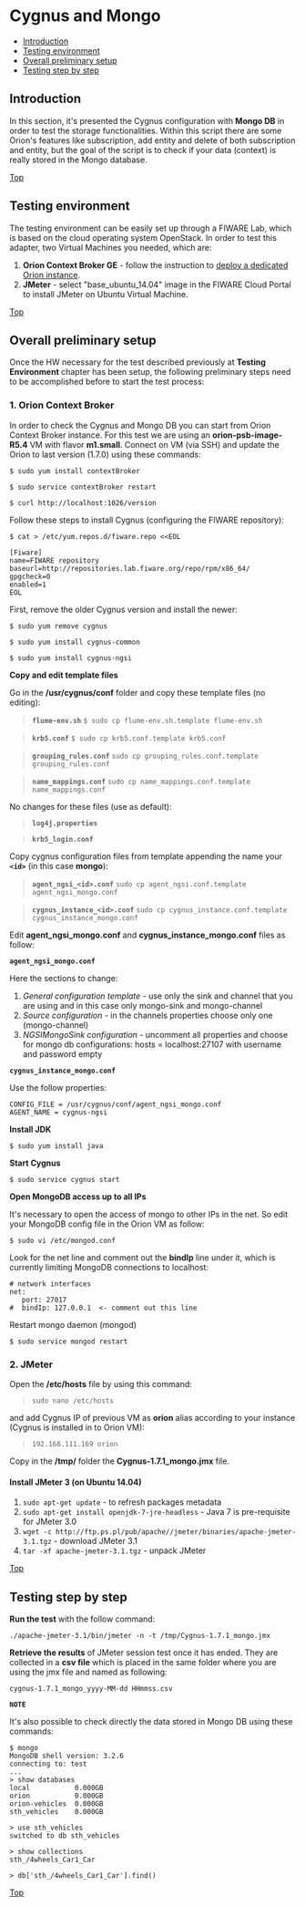 # Cygnus and Mongo #

* [Introduction](#introduction)
* [Testing environment](#testing-environment)
* [Overall preliminary setup](#overall-preliminary-setup)
* [Testing step by step](#testing-step-by-step)


## Introduction ##

In this section, it's presented the Cygnus configuration with **Mongo DB** in order to test the storage functionalities. 
Within this script there are some Orion's features like subscription, add entity and delete of both subscription and entity, but the goal of the script is to check if your data (context) is really stored in the Mongo database.  

[Top](#cygnus-and-mongo)

## Testing environment ##

The testing environment can be easily set up through a FIWARE Lab, which is based on the cloud operating system OpenStack. 
In order to test this adapter, two Virtual Machines you needed, which are: 

1. **Orion Context Broker GE** - follow the instruction to [deploy a dedicated Orion instance](https://catalogue.fiware.org/enablers/publishsubscribe-context-broker-orion-context-broker/creating-instances). 
2. **JMeter** - select "base_ubuntu_14.04" image in the FIWARE Cloud Portal to install JMeter on Ubuntu Virtual Machine.

[Top](#cygnus-and-mongo)

## Overall preliminary setup ##

Once the HW necessary for the test described previously at **Testing Environment** chapter has been setup, the following preliminary steps need to be accomplished before to start the test process:

### 1. Orion Context Broker ###

In order to check the Cygnus and Mongo DB you can start from Orion Context Broker instance. For this test we are using an **orion-psb-image-R5.4** VM with flavor **m1.small**. Connect on VM (via SSH) and update the Orion to last version (1.7.0) using these commands:

`$ sudo yum install contextBroker`

`$ sudo service contextBroker restart`

`$ curl http://localhost:1026/version`

Follow these steps to install Cygnus (configuring the FIWARE repository):


`$ cat > /etc/yum.repos.d/fiware.repo <<EOL`

```text
[Fiware]
name=FIWARE repository
baseurl=http://repositories.lab.fiware.org/repo/rpm/x86_64/
gpgcheck=0
enabled=1
EOL
```
First, remove the older Cygnus version and install the newer:

`$ sudo yum remove cygnus`

`$ sudo yum install cygnus-common`

`$ sudo yum install cygnus-ngsi`


**Copy and edit template files**

Go in the **/usr/cygnus/conf** folder and copy these template files (no editing):

>**`flume-env.sh`**	   `$ sudo cp flume-env.sh.template flume-env.sh`

>**`krb5.conf`**    `$ sudo cp krb5.conf.template krb5.conf`

>**`grouping_rules.conf`**  `sudo cp grouping_rules.conf.template grouping_rules.conf`

>**`name_mappings.conf`**  `sudo cp name_mappings.conf.template name_mappings.conf`

No changes for these files (use as default):

>**`log4j.properties`** 	
	
>**`krb5_login.conf`** 

Copy cygnus configuration files from template appending the name your **`<id>`** (in this case **mongo**):

>**`agent_ngsi_<id>.conf`** 		`sudo cp agent_ngsi.conf.template agent_ngsi_mongo.conf`

>**`cygnus_instance_<id>.conf`**  	`sudo cp cygnus_instance.conf.template cygnus_instance_mongo.conf`


Edit **agent_ngsi_mongo.conf** and **cygnus_instance_mongo.conf** files as follow:

**`agent_ngsi_mongo.conf`** 

Here the sections to change:
1.	*General configuration template* - use only the sink and channel that you are using and in this case only mongo-sink and mongo-channel
2.	*Source configuration* - in the channels properties choose only one (mongo-channel)
3.	*NGSIMongoSink configuration* - uncomment all properties and choose for mongo db configurations: hosts = localhost:27107 with username and password empty

**`cygnus_instance_mongo.conf`**

Use the follow properties: 
```text
CONFIG_FILE = /usr/cygnus/conf/agent_ngsi_mongo.conf
AGENT_NAME = cygnus-ngsi
```

**Install JDK**
 
`$ sudo yum install java`

**Start Cygnus**

`$ sudo service cygnus start` 

**Open MongoDB access up to all IPs**

It's necessary to open the access of mongo to other IPs in the net. So edit your MongoDB config file in the Orion VM as follow:

`$ sudo vi /etc/mongod.conf`

Look for the net line and comment out the **bindIp** line under it, which is currently limiting MongoDB connections to localhost:

```text
# network interfaces
net:
   port: 27017
#  bindIp: 127.0.0.1  <- comment out this line
```

Restart mongo daemon (mongod)

`$ sudo service mongod restart`

### 2. JMeter ###

Open the **/etc/hosts** file by using this command:

> `sudo nano /etc/hosts` 

and add Cygnus IP of previous VM as **orion** alias according to your instance (Cygnus is installed in to Orion VM): 

> `192.168.111.169 orion`

Copy in the **/tmp/** folder the **Cygnus-1.7.1_mongo.jmx** file.

#### Install JMeter 3 (on Ubuntu 14.04) ####

1. `sudo apt-get update` - to refresh packages metadata
2. `sudo apt-get install openjdk-7-jre-headless` - Java 7 is pre-requisite for JMeter 3.0
3. `wget -c http://ftp.ps.pl/pub/apache//jmeter/binaries/apache-jmeter-3.1.tgz` - download JMeter 3.1
4. `tar -xf apache-jmeter-3.1.tgz` - unpack JMeter

[Top](#cygnus-and-mongo)

## Testing step by step ##

**Run the test** with the follow command: 

`./apache-jmeter-3.1/bin/jmeter -n -t /tmp/Cygnus-1.7.1_mongo.jmx`

**Retrieve the results** of JMeter session test once it has ended. They are collected in a **csv file** which is placed in the same folder where you are using the jmx file and named as following: 

`cygnus-1.7.1_mongo_yyyy-MM-dd HHmmss.csv`


**`NOTE`**

It's also possible to check directly the data stored in Mongo DB using these commands:

```text
$ mongo
MongoDB shell version: 3.2.6
connecting to: test
...
> show databases
local           0.000GB
orion           0.000GB
orion-vehicles  0.000GB
sth_vehicles    0.000GB

> use sth_vehicles
switched to db sth_vehicles

> show collections
sth_/4wheels_Car1_Car

> db['sth_/4wheels_Car1_Car'].find()
```

[Top](#cygnus-and-mongo)